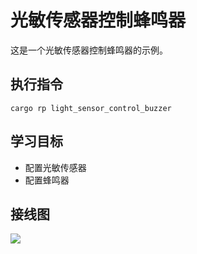 # 光敏传感器控制蜂鸣器

这是一个光敏传感器控制蜂鸣器的示例。

## 执行指令

```shell
cargo rp light_sensor_control_buzzer
```

## 学习目标

- 配置光敏传感器
- 配置蜂鸣器

## 接线图

![](../../images/3-5%20光敏传感器控制蜂鸣器.jpg)
